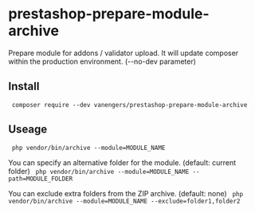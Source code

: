 # prestashop-prepare-module-archive
Prepare module for addons / validator upload.
It will update composer within the production environment. (--no-dev parameter)

## Install
`` composer require --dev vanengers/prestashop-prepare-module-archive``

## Useage
`` php vendor/bin/archive --module=MODULE_NAME``

You can specify an alternative folder for the module. (default: current folder)
`` php vendor/bin/archive --module=MODULE_NAME --path=MODULE_FOLDER``

You can exclude extra folders from the ZIP archive. (default: none)
`` php vendor/bin/archive --module=MODULE_NAME --exclude=folder1,folder2``